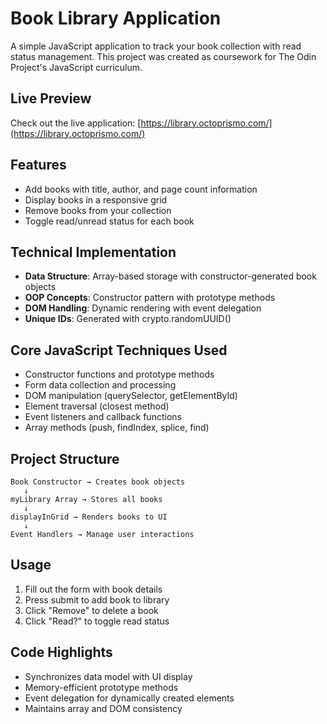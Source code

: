 # Book Library Application

A simple JavaScript application to track your book collection with read status management. This project was created as coursework for The Odin Project's JavaScript curriculum.

## Live Preview
Check out the live application: [https://library.octoprismo.com/](https://library.octoprismo.com/)

## Features
- Add books with title, author, and page count information
- Display books in a responsive grid
- Remove books from your collection
- Toggle read/unread status for each book

## Technical Implementation
- **Data Structure**: Array-based storage with constructor-generated book objects
- **OOP Concepts**: Constructor pattern with prototype methods
- **DOM Handling**: Dynamic rendering with event delegation
- **Unique IDs**: Generated with crypto.randomUUID()

## Core JavaScript Techniques Used
- Constructor functions and prototype methods
- Form data collection and processing
- DOM manipulation (querySelector, getElementById)
- Element traversal (closest method)
- Event listeners and callback functions
- Array methods (push, findIndex, splice, find)

## Project Structure
```
Book Constructor → Creates book objects
   ↓
myLibrary Array → Stores all books
   ↓
displayInGrid → Renders books to UI
   ↓
Event Handlers → Manage user interactions
```

## Usage
1. Fill out the form with book details
2. Press submit to add book to library
3. Click "Remove" to delete a book
4. Click "Read?" to toggle read status

## Code Highlights
- Synchronizes data model with UI display
- Memory-efficient prototype methods
- Event delegation for dynamically created elements
- Maintains array and DOM consistency
